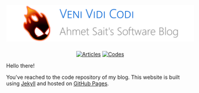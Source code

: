 <div align="center">

[![Veni Vidi Codi](assets/github.svg)](https://ahmetsait.github.io)  
============================
[![Articles](https://img.shields.io/badge/Articles-CC--BY--4.0-green)](LICENSE) [![Codes](https://img.shields.io/badge/Codes-Unlicense-green)](LICENSE)
</div>

Hello there!

You've reached to the code repository of my blog. This website is built using [Jekyll](https://jekyllrb.com) and hosted on [GitHub Pages](https://pages.github.com).
